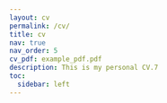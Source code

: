 ```yaml
---
layout: cv
permalink: /cv/
title: cv
nav: true
nav_order: 5
cv_pdf: example_pdf.pdf
description: This is my personal CV.7
toc:
  sidebar: left
---
```

